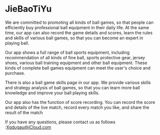 # JieBaoTiYu

We are committed to promoting all kinds of ball games, so that people can efficiently buy professional ball equipment in their daily life. At the same time, our app can also record the game details and scores, learn the rules and skills of various ball games, so that you can become an expert in playing ball.

Our app shows a full range of ball sports equipment, including recommendation of all kinds of fine ball, sports protective gear, jersey shoes, various ball training equipment and other ball equipment. These kinds of complete ball games equipment can meet the user's choice and purchase.

There is also a ball game skills page in our app. We provide various skills and strategy analysis of ball games, so that you can learn more ball knowledge and improve your ball playing skills.

Our app also has the function of score recording. You can record the score and details of the live match, record every match you like, and share the result of the match

If you have any questions, please contact us as follows :Xgdugau@iCloud.com
